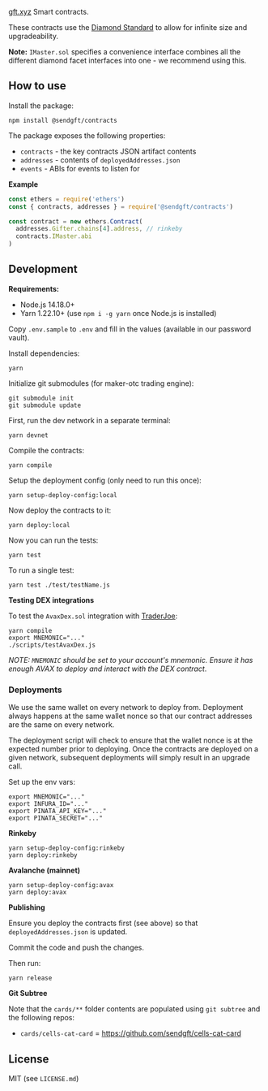[gft.xyz](https://gft.xyz) Smart contracts.

These contracts use the [Diamond Standard](https://github.com/mudgen/diamond-1-hardhat) to allow for infinite 
size and upgradeability. 

**Note:** `IMaster.sol` specifies a convenience interface combines all the different diamond facet interfaces into one - we recommend using this.

## How to use

Install the package:

```
npm install @sendgft/contracts
```

The package exposes the following properties:

* `contracts` - the key contracts JSON artifact contents 
* `addresses` - contents of `deployedAddresses.json`
* `events` - ABIs for events to listen for

**Example**

```js
const ethers = require('ethers')
const { contracts, addresses } = require('@sendgft/contracts')

const contract = new ethers.Contract(
  addresses.Gifter.chains[4].address, // rinkeby
  contracts.IMaster.abi
)
```

## Development

**Requirements:**

* Node.js 14.18.0+
* Yarn 1.22.10+ (use `npm i -g yarn` once Node.js is installed)

Copy `.env.sample` to `.env` and fill in the values (available in our password vault).

Install dependencies:

```shell
yarn
```

Initialize git submodules (for maker-otc trading engine):

```shell
git submodule init
git submodule update
```

First, run the dev network in a separate terminal:

```shell
yarn devnet
```

Compile the contracts:

```shell
yarn compile
```

Setup the deployment config (only need to run this once):

```shell
yarn setup-deploy-config:local
```

Now deploy the contracts to it:

```shell
yarn deploy:local
```

Now you can run the tests:

```shell
yarn test
```

To run a single test:

```shell
yarn test ./test/testName.js
```

**Testing DEX integrations**

To test the `AvaxDex.sol` integration with [TraderJoe](https://traderjoe.xyz):

```
yarn compile
export MNEMONIC="..." 
./scripts/testAvaxDex.js
```

_NOTE: `MNEMONIC` should be set to your account's mnemonic. Ensure it has enough AVAX to deploy and interact with the DEX contract_.

### Deployments

We use the same wallet on every network to deploy from. Deployment always happens at the same wallet nonce so that our contract addresses are the same on every network.

The deployment script will check to ensure that the wallet nonce is at the expected 
number prior to deploying. Once the contracts are deployed on a given network, subsequent deployments will simply result in an upgrade call.

Set up the env vars:

```shell
export MNEMONIC="..."
export INFURA_ID="..."
export PINATA_API_KEY="..."
export PINATA_SECRET="..."
```

**Rinkeby**

```shell
yarn setup-deploy-config:rinkeby
yarn deploy:rinkeby
```

**Avalanche (mainnet)**

```shell
yarn setup-deploy-config:avax
yarn deploy:avax
```

**Publishing**

Ensure you deploy the contracts first (see above) so that `deployedAddresses.json` is updated.

Commit the code and push the changes.

Then run:

```shell
yarn release
```

**Git Subtree**

Note that the `cards/**` folder contents are populated using `git subtree` and the following repos:
  * `cards/cells-cat-card` = https://github.com/sendgft/cells-cat-card

## License

MIT (see `LICENSE.md`)
